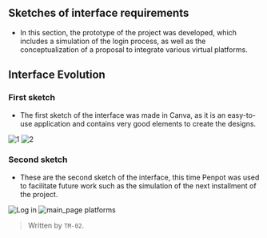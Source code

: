 ## Sketches of interface requirements
- In this section, the prototype of the project was developed, which includes a simulation of the login process, 
as well as the conceptualization of a proposal to integrate various virtual platforms.

## Interface Evolution
### First sketch
- The first sketch of the interface was made in Canva, as it is an easy-to-use application and contains very good elements to create the designs.

![1](https://github.com/user-attachments/assets/e86f30de-65c8-45d9-a2f4-9d85480d5443)  ![2](https://github.com/user-attachments/assets/c23947aa-7023-438e-865f-6a633c14d909)

### Second sketch 
- These are the second sketch of the interface, this time Penpot was used to facilitate future work such as the simulation of the next installment of the project.  

![Log in](https://github.com/user-attachments/assets/6ae37684-2358-4dcb-af5b-d78bd8be7636)  ![main_page platforms](https://github.com/user-attachments/assets/0c987877-0ddc-4a2c-a998-c8dc0b4f0cc9) 


>Written by `TM-02`.
